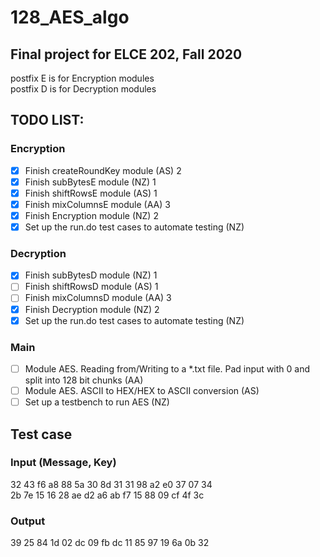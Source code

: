 # 128_AES_algo
## Final project for ELCE 202, Fall 2020

postfix E is for Encryption modules\
postfix D is for Decryption modules

## TODO LIST:
### Encryption
- [x] Finish createRoundKey module (AS) 2
- [x] Finish subBytesE module (NZ) 1
- [x] Finish shiftRowsE module (AS) 1
- [x] Finish mixColumnsE module (AA) 3
- [x] Finish Encryption module (NZ) 2
- [x] Set up the run.do test cases to automate testing (NZ)
### Decryption
- [x] Finish subBytesD module (NZ) 1
- [ ] Finish shiftRowsD module (AS) 1
- [ ] Finish mixColumnsD module (AA) 3
- [x] Finish Decryption module (NZ) 2
- [x] Set up the run.do test cases to automate testing (NZ)
### Main
- [ ] Module AES. Reading from/Writing to a *.txt file. Pad input with 0 and split into 128 bit chunks (AA)
- [ ] Module AES. ASCII to HEX/HEX to ASCII conversion (AS)
- [ ] Set up a testbench to run AES (NZ)

## Test case
### Input (Message, Key)
32 43 f6 a8 88 5a 30 8d 31 31 98 a2 e0 37 07 34\
2b 7e 15 16 28 ae d2 a6 ab f7 15 88 09 cf 4f 3c
### Output
39 25 84 1d 02 dc 09 fb dc 11 85 97 19 6a 0b 32